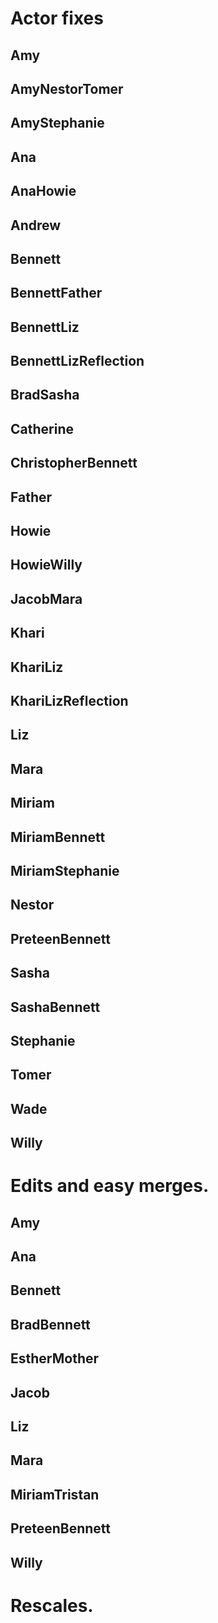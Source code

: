 # Actor fixes

## Amy
<!-- * protester -->
<!-- * smoker -->

## AmyNestorTomer
<!-- * officer -->

## AmyStephanie
<!-- * squeezing -->

## Ana
<!-- * eating -->
<!-- * smirking -->
<!-- * squatting -->
<!-- * walgreens -->

## AnaHowie
<!-- * cemetery -->

## Andrew
<!-- * feigningFear -->

## Bennett
<!-- * backstage -->
<!-- * breakupDejected -->
<!-- * couchReading -->
<!-- * cordRear -->
<!-- * future -->
<!-- * museum -->
<!-- * past -->
<!-- * pious -->
<!-- * rubiksCube -->
<!-- * solicitingOpinion -->
<!-- * waitingRoomAsleep -->

## BennettFather
<!-- * present_bennett -->

## BennettLiz
<!-- * brushOff_liz -->
<!-- * celibateFreezing_bennett -->
<!-- * celibateFreezing_liz -->
<!-- * cheekUnveiled_bennett -->
<!-- * gingerbreadPrison_liz -->
<!-- * pampas -->

## BennettLizReflection
<!-- * afterglowReflection -->

## BradSasha
<!-- * charmedSchoolbus -->

## Catherine
<!-- * quipping -->

## ChristopherBennett
<!-- * blissfulGuilty -->

## Father
<!-- * past -->
<!-- * roaring -->

## Howie
<!-- * stationWagon -->
<!-- * steamTunnel -->

## HowieWilly
<!-- * gangbanger_howie -->

## JacobMara
<!-- * eating -->

## Khari
<!-- * doubleAlbert -->

## KhariLiz
<!-- * jokingLaughing -->

## KhariLizReflection
<!-- * caressReflection -->

## Liz
<!-- * dateEnded -->
<!-- * dateEnding -->
<!-- * defending -->
<!-- * goKarts -->
<!-- * museum -->
<!-- * notHungry -->

## Mara
<!-- * gopi -->

## Miriam
<!-- * infantCurious -->
<!-- * infantNursing -->
<!-- * reversing -->

## MiriamBennett
<!-- * asleepFearful -->

## MiriamStephanie
<!-- * mischievousBanjo -->

## Nestor
<!-- * greeting -->

## PreteenBennett
<!-- * buoy -->
<!-- * stairs -->
<!-- * stoic -->
<!-- * wistful -->

## Sasha
<!-- * indignant -->

## SashaBennett
<!-- * mermaid -->

## Stephanie
<!-- * bennettRecording -->

## Tomer
<!-- * abbeyRoad -->
<!-- * cemetery -->
<!-- * shaneBuying -->
<!-- * stationWagon -->
<!-- * steamTunnel -->

## Wade
<!-- * catholicGuy -->
<!-- * mingling -->
<!-- * protester -->
<!-- * watching -->

## Willy
<!-- * ducking -->
<!-- * epilogue -->
<!-- * greeting -->

# Edits and easy merges.

## Amy
<!-- * protester (sign) -->

## Ana
<!-- * squatting (bass case) -->

## Bennett
<!-- * disposingCondom (condom) -->
<!-- * sidelongHesitance (guitar case and bass case scaled 109%) -->

## BradBennett
<!-- * tyingTether (tetherball pole) -->

## EstherMother
<!-- * hurtConsoling (lotus flower) -->

## Jacob
<!-- * carrying (stacked drums) -->

## Liz
<!-- * pettingSeated (opal puppet scaled 75%) -->
<!-- * pettingStanding (opal puppet scaled 75%) -->

## Mara
<!-- * carrying (cymbal bag) -->

## MiriamTristan
<!-- * greeting (merge) -->

## PreteenBennett
<!-- * buoy (buoy) -->

## Willy
<!-- * crossingGuard (skew sign) -->

# Rescales.
<!-- ## Christopher
* character height: 3'5"
* scale: 85.4% -->
<!-- ## YoungBennett
* character height: 3'6"
* scale: 87.5% -->
<!-- ## Anita
* character height: 3'9"
* scale: 93.8% -->
<!-- ## Esther
* character height: 3'10"
* scale: 95.8% -->
<!-- ## Sasha
* character height: 4'1"
* scale: 92.8% -->
<!-- ## PreteenBennett
* character height: 4'2"
* scale: 94.7% -->
<!-- ## Brad
* character height: 4'6"
* scale: 102.3% -->
<!-- ## Andrew
* character height: 4'7"
* scale: 104.2% -->
<!-- ## Liz
* character height: 4'9"
* scale: 89.0% -->
<!-- ## Catherine
* character height: 4'11"
* scale: 92.2% -->
<!-- ## Mother
* character height: 5'
* scale: 93.8% -->
<!-- ## Mara
* character height: 5'
* scale: 93.8% -->
<!-- ## Miriam
* character height: 5'1"
* scale: 95.3% -->
<!-- ## Willy
* character height: -5'3"
* scale: -98.4%- 110.0% -->
<!-- ## Bennett
* character height: 5'4"
* scale: 100.0%
## Father
* character height: 5'4"
* scale: 100.0%
## Stephanie
* character height: 5'4"
* scale: 100.0% -->
<!-- ## Amy
* character height: 5'6"
* scale: 103.1% -->
<!-- ## Tomer
* character height: 5'6"
* scale: 103.1% -->
<!-- ## Nestor
* character height: 5'7"
* scale: 104.7% -->
<!-- ## Ana
* character height: 5'8"
* scale: 106.3% -->
<!-- ## Tristan
* character height: 5'8"
* scale: 106.3% -->
<!-- ## Khari
* character height: 5'9"
* scale: 107.8% -->
<!-- ## Wade
* character height: 5'10"
* scale: 109.4% -->
<!-- ## Jacob
* character height: 5'11"
* scale: 110.9% -->
<!-- ## Howie
* character height: 6'
* scale: 112.5% -->
